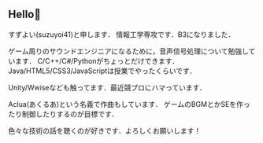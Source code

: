 ## Hello👋

すずよい(suzuyoi41)と申します．
情報工学専攻です．B3になりました．

ゲーム周りのサウンドエンジニアになるために，音声信号処理について勉強しています．
C/C++/C#/Pythonがちょっとだけできます．
Java/HTML5/CSS3/JavaScriptは授業でやったくらいです．

Unity/Wwiseなども触ってます．最近競プロにハマっています．

Aclua(あくるあ)という名義で作曲もしています．
ゲームのBGMとかSEを作ったり制御したりするのが目標です．

色々な技術の話を聴くのが好きです．よろしくお願いします！

